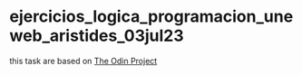 # ejercicios_logica_programacion_uneweb_aristides_03jul23

this task are based on [The Odin Project](https://www.theodinproject.com/)
